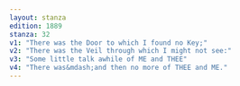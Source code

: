 ```yaml
---
layout: stanza
edition: 1889
stanza: 32
v1: "There was the Door to which I found no Key;"
v2: "There was the Veil through which I might not see:"
v3: "Some little talk awhile of ME and THEE"
v4: "There was&mdash;and then no more of THEE and ME."
---
```

